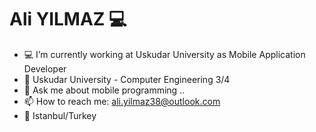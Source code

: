 <h1>
Ali YILMAZ 💻
</h1>

- 💻 I’m currently working at Uskudar University as Mobile Application Developer
- 🏫 Uskudar University - Computer Engineering 3/4
- 💬 Ask me about mobile programming ..
- 📫 How to reach me: ali.yilmaz38@outlook.com
- 📍 Istanbul/Turkey

